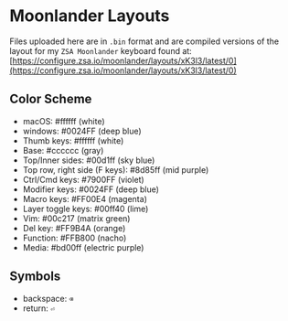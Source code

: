 # Moonlander Layouts

Files uploaded here are in `.bin` format and are compiled versions of the layout for my `ZSA Moonlander` keyboard found at:
[https://configure.zsa.io/moonlander/layouts/xK3l3/latest/0](https://configure.zsa.io/moonlander/layouts/xK3l3/latest/0)

## Color Scheme

* macOS: #ffffff (white)
* windows: #0024FF (deep blue)
* Thumb keys: #ffffff (white)
* Base: #cccccc (gray)
* Top/Inner sides: #00d1ff (sky blue)
* Top row, right side (F keys): #8d85ff (mid purple)
* Ctrl/Cmd keys: #7900FF (violet)
* Modifier keys: #0024FF (deep blue)
* Macro keys: #FF00E4 (magenta)
* Layer toggle keys: #00ff40 (lime)
* Vim: #00c217 (matrix green)
* Del key: #FF9B4A (orange)
* Function: #FFB800 (nacho)
* Media: #bd00ff (electric purple)

## Symbols

* backspace: `⌫`
* return: `⏎`
